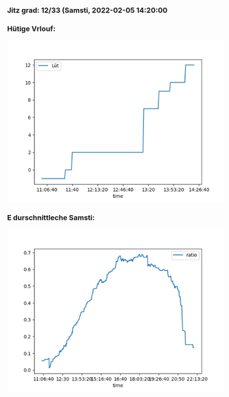 ### Jitz grad: 12/33 (Samsti, 2022-02-05 14:20:00

### Hütige Vrlouf:
![Graph](Today.png)

### E durschnittleche Samsti:
![Graph](Samsti.png)